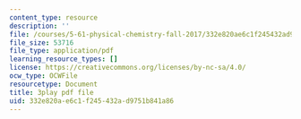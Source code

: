 ```yaml
---
content_type: resource
description: ''
file: /courses/5-61-physical-chemistry-fall-2017/332e820ae6c1f245432ad9751b841a86_S-_PFdnImLM.pdf
file_size: 53716
file_type: application/pdf
learning_resource_types: []
license: https://creativecommons.org/licenses/by-nc-sa/4.0/
ocw_type: OCWFile
resourcetype: Document
title: 3play pdf file
uid: 332e820a-e6c1-f245-432a-d9751b841a86
---
```

